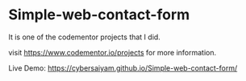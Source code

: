 # Simple-web-contact-form
It is one of the codementor projects that I did.

visit https://www.codementor.io/projects for more information.

Live Demo: https://cybersaiyam.github.io/Simple-web-contact-form/
